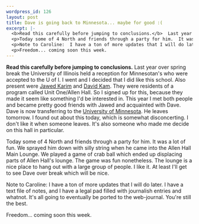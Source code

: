 ```yaml
--- 
wordpress_id: 126
layout: post
title: Dave is going back to Minnesota... maybe for good :(
excerpt: |-
  <b>Read this carefully before jumping to conclusions.</b>  Last year over spring break the University of Illinois held a reception for Minnesotan's who were accepted to the U of I.  I went and I decided that I did like this school.  Also present were <a href="http://www.jawed.com/">Jawed Karim</a> and <a href="http://www.uiuc.edu/cgi-bin/ph/ns.uiuc.edu?Query=davidkam">David Kam</a>.  They were residents of a program called Unit One/Allen Hall.  So I signed up for this, because they made it seem like something I'd be interested in.  This year I met both people and became pretty good friends with Jawed and acquainted with Dave.  Dave is now transferring to the <a href="http://www.umn.edu/">University of Minnesota</a>.  He leaves tomorrow.  I found out about this today, which is somewhat disconcerting.  I don't like it when someone leaves.  It's also someone who made me decide on this hall in particular.
  <p>Today some of 4 North and friends through a party for him.  It was a lot of fun.  We sprayed him down with silly string when he came into the Allen Hall Main Lounge.  We played a game of crab ball which ended up displacing parts of Allen Hall's lounge.  The game was fun nonetheless.  The lounge is a nice place to hang out with a large group of people.  I like it.  At least I'll get to see Dave over break which will be nice.
  <p>Note to Caroline:  I have a ton of more updates that I will do later.  I have a text file of notes, and I have a legal pad filled with journalish entries and whatnot.  It's all going to eventually be ported to the web-journal.  You're still the best.
  <p>Freedom... coming soon this week.
---
```

<b>Read this carefully before jumping to conclusions.</b>  Last year over spring break the University of Illinois held a reception for Minnesotan's who were accepted to the U of I.  I went and I decided that I did like this school.  Also present were <a href="http://www.jawed.com/">Jawed Karim</a> and <a href="http://www.uiuc.edu/cgi-bin/ph/ns.uiuc.edu?Query=davidkam">David Kam</a>.  They were residents of a program called Unit One/Allen Hall.  So I signed up for this, because they made it seem like something I'd be interested in.  This year I met both people and became pretty good friends with Jawed and acquainted with Dave.  Dave is now transferring to the <a href="http://www.umn.edu/">University of Minnesota</a>.  He leaves tomorrow.  I found out about this today, which is somewhat disconcerting.  I don't like it when someone leaves.  It's also someone who made me decide on this hall in particular.
<p>Today some of 4 North and friends through a party for him.  It was a lot of fun.  We sprayed him down with silly string when he came into the Allen Hall Main Lounge.  We played a game of crab ball which ended up displacing parts of Allen Hall's lounge.  The game was fun nonetheless.  The lounge is a nice place to hang out with a large group of people.  I like it.  At least I'll get to see Dave over break which will be nice.
<p>Note to Caroline:  I have a ton of more updates that I will do later.  I have a text file of notes, and I have a legal pad filled with journalish entries and whatnot.  It's all going to eventually be ported to the web-journal.  You're still the best.
<p>Freedom... coming soon this week.
